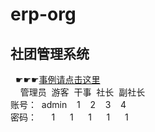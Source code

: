 # erp-org
## 社团管理系统
&nbsp;&nbsp;☛☛☛[事例请点击这里](http://www.somessthat.xyz:10033/html/login.html)<br>
&nbsp;&nbsp;&nbsp;&nbsp;管理员&nbsp;&nbsp;游客&nbsp;&nbsp;干事&nbsp;&nbsp;社长&nbsp;&nbsp;副社长<br>
账号：&nbsp;&nbsp;admin&nbsp;&nbsp;&nbsp;&nbsp;1&nbsp;&nbsp;&nbsp;&nbsp;2&nbsp;&nbsp;&nbsp;&nbsp;3&nbsp;&nbsp;&nbsp;&nbsp;4<br>
密码：&nbsp;&nbsp;&nbsp;&nbsp;&nbsp;&nbsp;1&nbsp;&nbsp;&nbsp;&nbsp;&nbsp;&nbsp;1&nbsp;&nbsp;&nbsp;&nbsp;&nbsp;&nbsp;1&nbsp;&nbsp;&nbsp;&nbsp;&nbsp;&nbsp;1&nbsp;&nbsp;&nbsp;&nbsp;&nbsp;&nbsp;1

